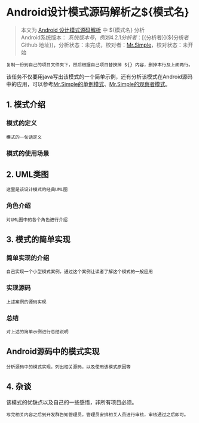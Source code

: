 Android设计模式源码解析之${模式名} 
====================================
> 本文为 [Android 设计模式源码解析](https://github.com/simple-android-framework-exchange/android_design_patterns_analysis) 中 ${模式名} 分析  
> Android系统版本： ${系统版本号，例如 4.2.1}         
> 分析者：[${分析者}](${分析者 Github 地址})，分析状态：未完成，校对者：[Mr.Simple](https://github.com/bboyfeiyu)，校对状态：未开始   


`复制一份到自己的项目文件夹下，然后根据自己项目替换掉 ${} 内容，删掉本行及上面两行。`   

该任务不仅要用java写出该模式的一个简单示例，还有分析该模式在Android源码中的应用，可以参考[Mr.Simple的单例模式](singleton/mr.simple/readme.md)、[Mr.Simple的观察者模式](observer/mr.simple/readme.md)。
 

## 1. 模式介绍  
 
###  模式的定义
`模式的一句话定义`


### 模式的使用场景
 
 

## 2. UML类图
`这里是该设计模式的经典UML图` 

### 角色介绍
`对UML图中的各个角色进行介绍`




## 3. 模式的简单实现
###  简单实现的介绍
`自己实现一个小型模式案例，通过这个案例让读者了解这个模式的一般应用`

### 实现源码
`上述案例的源码实现`


### 总结
`对上述的简单示例进行总结说明`

  


## Android源码中的模式实现
`分析源码中的模式实现，列出相关源码，以及使用该模式原因等`  


 

## 4. 杂谈
该模式的优缺点以及自己的一些感悟，非所有项目必须。  



`写完相关内容之后到开发群告知管理员，管理员安排相关人员进行审核，审核通过之后即可。`  

